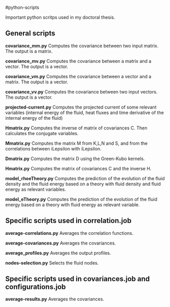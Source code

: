 #python-scripts

Important python scritps used in my doctoral thesis. 

**General scripts**
-------------------

__covariance_mm.py__ Computes the covariance between two input matrix. The output is a matrix.

__covariance_mv.py__ Computes the covariance between a matrix and a vector. The output is a vector.

__covariance_vm.py__ Computes the covariance between a vector and a matrix. The output is a vector.

__covariance_vv.py__ Computes the covariance between two input vectors. The output is a vector.

__projected-current.py__ Computes the projected current of some relevant variables (internal energy of the fluid, heat fluxes and time derivative of the internal energy of the fluid)

__Hmatrix.py__ Computes the inverse of matrix of covariances C. Then calculates the conjugate variables. 

__Mmatrix.py__ Computes the matrix M from K,L,N and S, and from the correlations between iLepsilon with iLepsilon.

__Dmatrix.py__ Computes the matrix D using the Green-Kubo kernels. 

__Hmatrix.py__ Computes the matrix of covariances C and the inverse H. 

__model_rhoeTheory.py__ Computes the prediction of the evolution of the fluid density and the fluid energy based on a theory with fluid density and fluid energy as relevant variables.

__model_eTheory.py__ Computes the prediction of the evolution of the fluid energy based on a theory with fluid energy as relevant variable.

**Specific scripts used in correlation.job**
--------------------------------------------

__average-correlations.py__  Averages the correlation functions.

__average-covariances.py__ Averages the covariances. 

__average_profiles.py__ Averages the output profiles. 

__nodes-selection.py__ Selects the fluid nodes. 

**Specific scripts used in covariances.job and configurations.job**
-----------------------------------------------------------------
__average-results.py__ Averages the covariances. 

